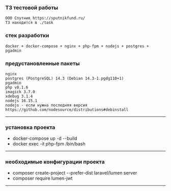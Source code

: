 ### ТЗ тестовой работы
    ООО Спутник https://sputnikfund.ru/
    ТЗ находится в ./task

### стек разработки
    docker + docker-compose + nginx + php-fpm + nodejs + postgres + pgadmin

### предустановленные пакеты
    nginx
    postgres (PostgreSQL) 14.3 (Debian 14.3-1.pgdg110+1)
    pgadmin
    php v8.1.6
    imagick 3.7.0
    xdebug 3.1.4
    nodejs 16.15.1
    nodejs - если нужна последняя версия https://github.com/nodesource/distributions#debinstall

---
### установка проекта
* docker-compose up -d --build
* docker exec -it php-fpm /bin/bash

---
### необходимые конфигурации проекта
* composer create-project --prefer-dist laravel/lumen server
* composer require lumen-jwt

---

